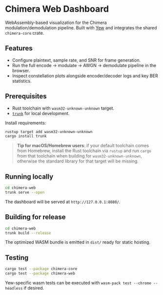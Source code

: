 # Chimera Web Dashboard

WebAssembly-based visualization for the Chimera modulation/demodulation pipeline. Built with
[Yew](https://yew.rs/) and integrates the shared `chimera-core` crate.

## Features

- Configure plaintext, sample rate, and SNR for frame generation.
- Run the full encode → modulate → AWGN → demodulate pipeline in the browser.
- Inspect constellation plots alongside encoder/decoder logs and key BER statistics.

## Prerequisites

- Rust toolchain with `wasm32-unknown-unknown` target.
- [`trunk`](https://trunkrs.dev/) for local development.

Install requirements:

```bash
rustup target add wasm32-unknown-unknown
cargo install trunk
```

> **Tip for macOS/Homebrew users**: if your default toolchain comes from Homebrew,
> install the Rust toolchain via `rustup` and run `cargo` from that toolchain when
> building for `wasm32-unknown-unknown`, otherwise the standard library for that
> target will be missing.

## Running locally

```bash
cd chimera-web
trunk serve --open
```

The dashboard will be served at `http://127.0.0.1:8080/`.

## Building for release

```bash
cd chimera-web
trunk build --release
```

The optimized WASM bundle is emitted in `dist/` ready for static hosting.

## Testing

```bash
cargo test --package chimera-core
cargo test --package chimera-web
```

Yew-specific wasm tests can be executed with `wasm-pack test --chrome --headless` if desired.
